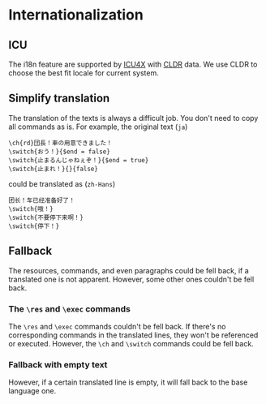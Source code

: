 # Internationalization
## ICU
The i18n feature are supported by [ICU4X](https://github.com/unicode-org/icu4x) with [CLDR](https://github.com/unicode-org/cldr) data.
We use CLDR to choose the best fit locale for current system.

## Simplify translation
The translation of the texts is always a difficult job. You don't need to copy all commands as is.
For example, the original text (`ja`)
``` ignore
\ch{rd}団長！車の用意できました！
\switch{おう！}{$end = false}
\switch{止まるんじゃねぇぞ！}{$end = true}
\switch{止まれ！}{}{false}
```
could be translated as (`zh-Hans`)
``` ignore
团长！车已经准备好了！
\switch{哦！}
\switch{不要停下来啊！}
\switch{停下！}
```

## Fallback
The resources, commands, and even paragraphs could be fell back, if a translated one is not apparent.
However, some other ones couldn't be fell back.

### The `\res` and `\exec` commands
The `\res` and `\exec` commands couldn't be fell back.
If there's no corresponding commands in the translated lines, they won't be referenced or executed. However, the `\ch` and `\switch` commands could be fell back.

### Fallback with empty text
However, if a certain translated line is empty, it will fall back to the base language one.
